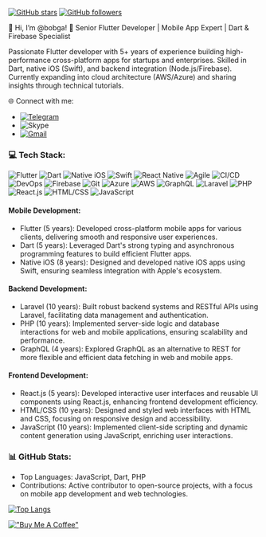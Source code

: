 
[![GitHub stars](https://img.shields.io/github/stars/bobga/bobga?style=social)](https://github.com/bobga/bobga/stargazers)
[![GitHub followers](https://img.shields.io/github/followers/bobga?style=social)](https://github.com/bobga)



👋 Hi, I’m @bobga!
🚀 Senior Flutter Developer | Mobile App Expert | Dart & Firebase Specialist

Passionate Flutter developer with 5+ years of experience building high-performance cross-platform apps for startups and enterprises. Skilled in Dart, native iOS (Swift), and backend integration (Node.js/Firebase). Currently expanding into cloud architecture (AWS/Azure) and sharing insights through technical tutorials.

🌐 Connect with me:
- [![Telegram](https://img.shields.io/badge/Telegram-@fluttercto-blue?style=for-the-icon&logo=telegram)](https://t.me/fluttercto)
- ![Skype](https://img.shields.io/badge/Skype-live%3A.cid.ffc8dbb48253283b-blue?style=for-the-icon&logo=skype)
- [![Gmail](https://img.shields.io/badge/Gmail-virtium1000%40gmail.com-red?style=for-the-icon&logo=gmail)](mailto:virtium1000@gmail.com)
  
### 💻 Tech Stack:

![Flutter](https://img.shields.io/badge/Flutter-5_years-02569B?style=flat-square&logo=flutter&logoColor=white)
![Dart](https://img.shields.io/badge/Dart-5_years-0175C2?style=flat-square&logo=dart&logoColor=white)
![Native iOS](https://img.shields.io/badge/Native_iOS-8_years-000000?style=flat-square&logo=apple&logoColor=white)
![Swift](https://img.shields.io/badge/Swift-8_years-000000?style=flat-square&logo=swift&logoColor=white)
![React Native](https://img.shields.io/badge/React_Native-5_years-61DAFB?style=flat-square&logo=react&logoColor=black)
![Agile](https://img.shields.io/badge/Agile-4_years-147EFB?style=flat-square&logo=xcode&logoColor=white)
![CI/CD](https://img.shields.io/badge/CI/CD-4_years-2496ED?style=flat-square&logo=docker&logoColor=white)
![DevOps](https://img.shields.io/badge/DevOps-3_years-FFD43B?style=flat-square&logo=appstore&logoColor=black)
![Firebase](https://img.shields.io/badge/Firebase-7_years-ffca28?style=flat-square&logo=firebase&logoColor=red)
![Git](https://img.shields.io/badge/Git-7_years-F05032?style=flat-square&logo=git&logoColor=white)
![Azure](https://img.shields.io/badge/Azure-3_years-00aeff?style=flat-square&logo=microsoft%20azure&logoColor=white)
![AWS](https://img.shields.io/badge/AWS-3_years-ff9900?style=flat-square&logo=amazon-aws&logoColor=white)
![GraphQL](https://img.shields.io/badge/GraphQL-4_years-E10098?style=flat-square&logo=graphql&logoColor=white)
![Laravel](https://img.shields.io/badge/Laravel-10_years-FF2D20?style=flat-square&logo=laravel&logoColor=white)
![PHP](https://img.shields.io/badge/PHP-10_years-777BB4?style=flat-square&logo=php&logoColor=white)
![React.js](https://img.shields.io/badge/React.js-5_years-61DAFB?style=flat-square&logo=react&logoColor=white)
![HTML/CSS](https://img.shields.io/badge/HTML/CSS-10_years-1572B6?style=flat-square&logo=html5&logoColor=white)
![JavaScript](https://img.shields.io/badge/JavaScript-10_years-F7DF1E?style=flat-square&logo=javascript&logoColor=black)

#### Mobile Development:
- Flutter (5 years): Developed cross-platform mobile apps for various clients, delivering smooth and responsive user experiences.
- Dart (5 years): Leveraged Dart's strong typing and asynchronous programming features to build efficient Flutter apps.
- Native iOS (8 years): Designed and developed native iOS apps using Swift, ensuring seamless integration with Apple's ecosystem.

#### Backend Development:
- Laravel (10 years): Built robust backend systems and RESTful APIs using Laravel, facilitating data management and authentication.
- PHP (10 years): Implemented server-side logic and database interactions for web and mobile applications, ensuring scalability and performance.
- GraphQL (4 years): Explored GraphQL as an alternative to REST for more flexible and efficient data fetching in web and mobile apps.

#### Frontend Development:
- React.js (5 years): Developed interactive user interfaces and reusable UI components using React.js, enhancing frontend development efficiency.
- HTML/CSS (10 years): Designed and styled web interfaces with HTML and CSS, focusing on responsive design and accessibility.
- JavaScript (10 years): Implemented client-side scripting and dynamic content generation using JavaScript, enriching user interactions.

### 📊 GitHub Stats:
- Top Languages: JavaScript, Dart, PHP
- Contributions: Active contributor to open-source projects, with a focus on mobile app development and web technologies.

[![Top Langs](https://github-readme-stats.vercel.app/api/top-langs/?username=bobga&layout=compact&theme=radical&hide_title=true&langs_count=10)](https://github.com/bobga/github-readme-stats)

[!["Buy Me A Coffee"](https://www.buymeacoffee.com/assets/img/custom_images/orange_img.png)](https://www.buymeacoffee.com/bobga)


